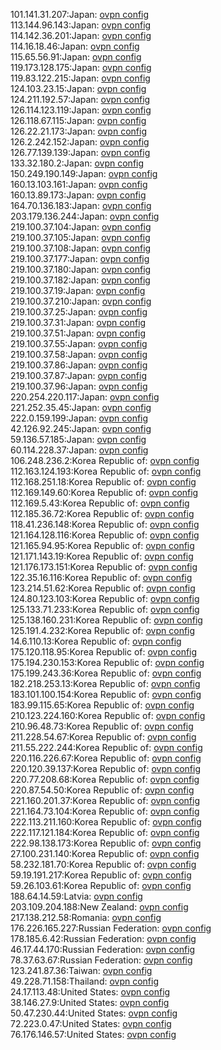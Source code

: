 101.141.31.207:Japan: [ovpn config](vpn/101_141_31_207.ovpn)  
113.144.96.143:Japan: [ovpn config](vpn/113_144_96_143.ovpn)  
114.142.36.201:Japan: [ovpn config](vpn/114_142_36_201.ovpn)  
114.16.18.46:Japan: [ovpn config](vpn/114_16_18_46.ovpn)  
115.65.56.91:Japan: [ovpn config](vpn/115_65_56_91.ovpn)  
119.173.128.175:Japan: [ovpn config](vpn/119_173_128_175.ovpn)  
119.83.122.215:Japan: [ovpn config](vpn/119_83_122_215.ovpn)  
124.103.23.15:Japan: [ovpn config](vpn/124_103_23_15.ovpn)  
124.211.192.57:Japan: [ovpn config](vpn/124_211_192_57.ovpn)  
126.114.123.119:Japan: [ovpn config](vpn/126_114_123_119.ovpn)  
126.118.67.115:Japan: [ovpn config](vpn/126_118_67_115.ovpn)  
126.22.21.173:Japan: [ovpn config](vpn/126_22_21_173.ovpn)  
126.2.242.152:Japan: [ovpn config](vpn/126_2_242_152.ovpn)  
126.77.139.139:Japan: [ovpn config](vpn/126_77_139_139.ovpn)  
133.32.180.2:Japan: [ovpn config](vpn/133_32_180_2.ovpn)  
150.249.190.149:Japan: [ovpn config](vpn/150_249_190_149.ovpn)  
160.13.103.161:Japan: [ovpn config](vpn/160_13_103_161.ovpn)  
160.13.89.173:Japan: [ovpn config](vpn/160_13_89_173.ovpn)  
164.70.136.183:Japan: [ovpn config](vpn/164_70_136_183.ovpn)  
203.179.136.244:Japan: [ovpn config](vpn/203_179_136_244.ovpn)  
219.100.37.104:Japan: [ovpn config](vpn/219_100_37_104.ovpn)  
219.100.37.105:Japan: [ovpn config](vpn/219_100_37_105.ovpn)  
219.100.37.108:Japan: [ovpn config](vpn/219_100_37_108.ovpn)  
219.100.37.177:Japan: [ovpn config](vpn/219_100_37_177.ovpn)  
219.100.37.180:Japan: [ovpn config](vpn/219_100_37_180.ovpn)  
219.100.37.182:Japan: [ovpn config](vpn/219_100_37_182.ovpn)  
219.100.37.19:Japan: [ovpn config](vpn/219_100_37_19.ovpn)  
219.100.37.210:Japan: [ovpn config](vpn/219_100_37_210.ovpn)  
219.100.37.25:Japan: [ovpn config](vpn/219_100_37_25.ovpn)  
219.100.37.31:Japan: [ovpn config](vpn/219_100_37_31.ovpn)  
219.100.37.51:Japan: [ovpn config](vpn/219_100_37_51.ovpn)  
219.100.37.55:Japan: [ovpn config](vpn/219_100_37_55.ovpn)  
219.100.37.58:Japan: [ovpn config](vpn/219_100_37_58.ovpn)  
219.100.37.86:Japan: [ovpn config](vpn/219_100_37_86.ovpn)  
219.100.37.87:Japan: [ovpn config](vpn/219_100_37_87.ovpn)  
219.100.37.96:Japan: [ovpn config](vpn/219_100_37_96.ovpn)  
220.254.220.117:Japan: [ovpn config](vpn/220_254_220_117.ovpn)  
221.252.35.45:Japan: [ovpn config](vpn/221_252_35_45.ovpn)  
222.0.159.199:Japan: [ovpn config](vpn/222_0_159_199.ovpn)  
42.126.92.245:Japan: [ovpn config](vpn/42_126_92_245.ovpn)  
59.136.57.185:Japan: [ovpn config](vpn/59_136_57_185.ovpn)  
60.114.228.37:Japan: [ovpn config](vpn/60_114_228_37.ovpn)  
106.248.236.2:Korea Republic of: [ovpn config](vpn/106_248_236_2.ovpn)  
112.163.124.193:Korea Republic of: [ovpn config](vpn/112_163_124_193.ovpn)  
112.168.251.18:Korea Republic of: [ovpn config](vpn/112_168_251_18.ovpn)  
112.169.149.60:Korea Republic of: [ovpn config](vpn/112_169_149_60.ovpn)  
112.169.5.43:Korea Republic of: [ovpn config](vpn/112_169_5_43.ovpn)  
112.185.36.72:Korea Republic of: [ovpn config](vpn/112_185_36_72.ovpn)  
118.41.236.148:Korea Republic of: [ovpn config](vpn/118_41_236_148.ovpn)  
121.164.128.116:Korea Republic of: [ovpn config](vpn/121_164_128_116.ovpn)  
121.165.94.95:Korea Republic of: [ovpn config](vpn/121_165_94_95.ovpn)  
121.171.143.19:Korea Republic of: [ovpn config](vpn/121_171_143_19.ovpn)  
121.176.173.151:Korea Republic of: [ovpn config](vpn/121_176_173_151.ovpn)  
122.35.16.116:Korea Republic of: [ovpn config](vpn/122_35_16_116.ovpn)  
123.214.51.62:Korea Republic of: [ovpn config](vpn/123_214_51_62.ovpn)  
124.80.123.103:Korea Republic of: [ovpn config](vpn/124_80_123_103.ovpn)  
125.133.71.233:Korea Republic of: [ovpn config](vpn/125_133_71_233.ovpn)  
125.138.160.231:Korea Republic of: [ovpn config](vpn/125_138_160_231.ovpn)  
125.191.4.232:Korea Republic of: [ovpn config](vpn/125_191_4_232.ovpn)  
14.6.110.13:Korea Republic of: [ovpn config](vpn/14_6_110_13.ovpn)  
175.120.118.95:Korea Republic of: [ovpn config](vpn/175_120_118_95.ovpn)  
175.194.230.153:Korea Republic of: [ovpn config](vpn/175_194_230_153.ovpn)  
175.199.243.36:Korea Republic of: [ovpn config](vpn/175_199_243_36.ovpn)  
182.218.253.13:Korea Republic of: [ovpn config](vpn/182_218_253_13.ovpn)  
183.101.100.154:Korea Republic of: [ovpn config](vpn/183_101_100_154.ovpn)  
183.99.115.65:Korea Republic of: [ovpn config](vpn/183_99_115_65.ovpn)  
210.123.224.160:Korea Republic of: [ovpn config](vpn/210_123_224_160.ovpn)  
210.96.48.73:Korea Republic of: [ovpn config](vpn/210_96_48_73.ovpn)  
211.228.54.67:Korea Republic of: [ovpn config](vpn/211_228_54_67.ovpn)  
211.55.222.244:Korea Republic of: [ovpn config](vpn/211_55_222_244.ovpn)  
220.116.226.67:Korea Republic of: [ovpn config](vpn/220_116_226_67.ovpn)  
220.120.39.137:Korea Republic of: [ovpn config](vpn/220_120_39_137.ovpn)  
220.77.208.68:Korea Republic of: [ovpn config](vpn/220_77_208_68.ovpn)  
220.87.54.50:Korea Republic of: [ovpn config](vpn/220_87_54_50.ovpn)  
221.160.201.37:Korea Republic of: [ovpn config](vpn/221_160_201_37.ovpn)  
221.164.73.104:Korea Republic of: [ovpn config](vpn/221_164_73_104.ovpn)  
222.113.211.160:Korea Republic of: [ovpn config](vpn/222_113_211_160.ovpn)  
222.117.121.184:Korea Republic of: [ovpn config](vpn/222_117_121_184.ovpn)  
222.98.138.173:Korea Republic of: [ovpn config](vpn/222_98_138_173.ovpn)  
27.100.231.140:Korea Republic of: [ovpn config](vpn/27_100_231_140.ovpn)  
58.232.181.70:Korea Republic of: [ovpn config](vpn/58_232_181_70.ovpn)  
59.19.191.217:Korea Republic of: [ovpn config](vpn/59_19_191_217.ovpn)  
59.26.103.61:Korea Republic of: [ovpn config](vpn/59_26_103_61.ovpn)  
188.64.14.59:Latvia: [ovpn config](vpn/188_64_14_59.ovpn)  
203.109.204.188:New Zealand: [ovpn config](vpn/203_109_204_188.ovpn)  
217.138.212.58:Romania: [ovpn config](vpn/217_138_212_58.ovpn)  
176.226.165.227:Russian Federation: [ovpn config](vpn/176_226_165_227.ovpn)  
178.185.6.42:Russian Federation: [ovpn config](vpn/178_185_6_42.ovpn)  
46.17.44.170:Russian Federation: [ovpn config](vpn/46_17_44_170.ovpn)  
78.37.63.67:Russian Federation: [ovpn config](vpn/78_37_63_67.ovpn)  
123.241.87.36:Taiwan: [ovpn config](vpn/123_241_87_36.ovpn)  
49.228.71.158:Thailand: [ovpn config](vpn/49_228_71_158.ovpn)  
24.17.113.48:United States: [ovpn config](vpn/24_17_113_48.ovpn)  
38.146.27.9:United States: [ovpn config](vpn/38_146_27_9.ovpn)  
50.47.230.44:United States: [ovpn config](vpn/50_47_230_44.ovpn)  
72.223.0.47:United States: [ovpn config](vpn/72_223_0_47.ovpn)  
76.176.146.57:United States: [ovpn config](vpn/76_176_146_57.ovpn)  
